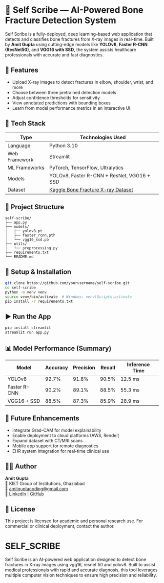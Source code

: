 # 🦴 Self Scribe — AI-Powered Bone Fracture Detection System

Self Scribe is a fully-deployed, deep learning–based web application that detects and classifies bone fractures from X-ray images in real-time. Built by **Amit Gupta** using cutting-edge models like **YOLOv8**, **Faster R-CNN (ResNet50)**, and **VGG16 with SSD**, the system assists healthcare professionals with accurate and fast diagnostics.

## 📌 Features

- Upload X-ray images to detect fractures in elbow, shoulder, wrist, and more
- Choose between three pretrained detection models
- Adjust confidence thresholds for sensitivity
- View annotated predictions with bounding boxes
- Learn from model performance metrics in an interactive UI

## 🧠 Tech Stack

| Type           | Technologies Used |
|----------------|-------------------|
| Language       | Python 3.10        |
| Web Framework  | Streamlit          |
| ML Frameworks  | PyTorch, TensorFlow, Ultralytics |
| Models         | YOLOv8, Faster R-CNN + ResNet, VGG16 + SSD |
| Dataset        | [Kaggle Bone Fracture X-ray Dataset](https://www.kaggle.com/datasets/pkdarabi/bone-fracture-detection-computer-vision-project) |

## 📂 Project Structure

```
self-scribe/
├── app.py
├── models/
│   ├── yolov8.pt
│   ├── faster_rcnn.pth
│   └── vgg16_ssd.pb
├── utils/
│   └── preprocessing.py
├── requirements.txt
└── README.md
```

## 🔧 Setup & Installation

```bash
git clone https://github.com/yourusername/self-scribe.git
cd self-scribe
python -m venv venv
source venv/bin/activate  # Windows: venv\Scripts\activate
pip install -r requirements.txt
```

## ▶️ Run the App

```bash
pip install streamlit
streamlit run app.py
```

## 📊 Model Performance (Summary)

| Model            | Accuracy | Precision | Recall | Inference Time |
|------------------|----------|-----------|--------|----------------|
| YOLOv8           | 92.7%    | 91.8%     | 90.5%  | 12.5 ms        |
| Faster R-CNN     | 90.2%    | 89.1%     | 88.5%  | 55.3 ms        |
| VGG16 + SSD      | 88.5%    | 87.3%     | 85.9%  | 28.9 ms        |

## 🚀 Future Enhancements

- Integrate Grad-CAM for model explainability
- Enable deployment to cloud platforms (AWS, Render)
- Expand dataset with CT/MRI scans
- Mobile app support for remote diagnostics
- EHR system integration for real-time clinical use

## 👨‍💻 Author

**Amit Gupta**  
📍 KIET Group of Institutions, Ghaziabad  
📧 amitguptacoding@gmail.com  
🔗 [LinkedIn](https://linkedin.com/in/your-link) | [GitHub](https://github.com/yourusername)

## 📝 License

This project is licensed for academic and personal research use. For commercial or clinical deployment, contact the author.

# SELF_SCRIBE
Self Scribe is an AI-powered web application designed to detect bone fractures in X-ray images using vgg16, resnet 50 and yolov8. Built to assist medical professionals with rapid and accurate diagnosis, this tool leverages multiple computer vision techniques to ensure high precision and reliability.

